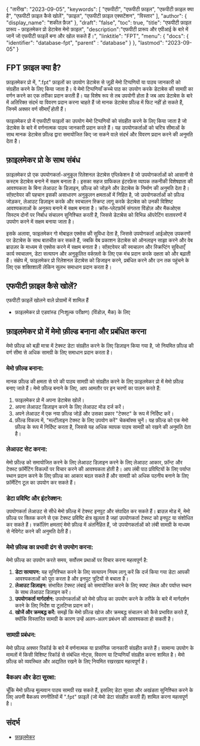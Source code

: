 {
"तारीख": "2023-09-05",
  "keywords": [
"एफपीटी",
"एफपीटी फ़ाइल",
"एफपीटी फ़ाइल क्या है",
"एफपीटी फ़ाइल कैसे खोलें",
"फ़ाइल",
"एफपीटी फ़ाइल एक्सटेंशन",
"विस्तार"
],
  "author": {
"display_name": "शकील फ़ैज़"
},
"draft": "false",
"toc": true,
"title": "एफपीटी फ़ाइल प्रारूप - फ़ाइलमेकर प्रो डेटाबेस मेमो फ़ाइल",
  "description":"एफपीटी प्रारूप और एपीआई के बारे में जानें जो एफपीटी फाइलें बना और खोल सकते हैं।",
"linktitle": "FPT",
  "menu": {
    "docs": {
      "identifier": "database-fpt",
"parent" : "database"
}
},
"lastmod": "2023-09-05"
}

## FPT फ़ाइल क्या है?

फ़ाइलमेकर प्रो में, ".fpt" फ़ाइलों का उपयोग डेटाबेस से जुड़ी मेमो टिप्पणियों या पाठ्य जानकारी को संग्रहीत करने के लिए किया जाता है। ये मेमो टिप्पणियाँ कच्चे पाठ का उपयोग करके डेटाबेस की सामग्री का वर्णन करने का एक तरीका प्रदान करती हैं। यह विशेष रूप से तब उपयोगी होता है जब आप डेटाबेस के बारे में अतिरिक्त संदर्भ या विवरण प्रदान करना चाहते हैं जो मानक डेटाबेस फ़ील्ड में फिट नहीं हो सकते हैं, जिनमें अक्सर वर्ण सीमाएँ होती हैं।

फाइलमेकर प्रो में एफपीटी फाइलों का उपयोग मेमो टिप्पणियों को संग्रहीत करने के लिए किया जाता है जो डेटाबेस के बारे में वर्णनात्मक पाठ्य जानकारी प्रदान करते हैं। यह उपयोगकर्ताओं को चरित्र सीमाओं के साथ मानक डेटाबेस फ़ील्ड द्वारा समायोजित किए जा सकने वाले संदर्भ और विवरण प्रदान करने की अनुमति देता है।

## फ़ाइलमेकर प्रो के साथ संबंध

फ़ाइलमेकर प्रो एक उपयोगकर्ता-अनुकूल रिलेशनल डेटाबेस एप्लिकेशन है जो उपयोगकर्ताओं को आसानी से कस्टम डेटाबेस बनाने में सक्षम बनाता है। इसका सहज ग्राफिकल इंटरफ़ेस व्यापक तकनीकी विशेषज्ञता की आवश्यकता के बिना लेआउट के डिज़ाइन, फ़ील्ड को जोड़ने और डेटाबेस के निर्माण की अनुमति देता है। सॉफ़्टवेयर की पहचान इसकी असाधारण अनुकूलन क्षमताओं में निहित है, जो उपयोगकर्ताओं को फ़ील्ड जोड़कर, लेआउट डिज़ाइन करके और स्वचालन स्क्रिप्ट लागू करके डेटाबेस को उनकी विशिष्ट आवश्यकताओं के अनुरूप बनाने में सक्षम बनाता है। क्रॉस-प्लेटफ़ॉर्म संगतता विंडोज़ और मैकओएस सिस्टम दोनों पर निर्बाध संचालन सुनिश्चित करती है, जिससे डेटाबेस को विभिन्न ऑपरेटिंग वातावरणों में उपयोग करने में सक्षम बनाया जाता है।

इसके अलावा, फाइलमेकर गो मोबाइल एक्सेस की सुविधा देता है, जिससे उपयोगकर्ता आईओएस उपकरणों पर डेटाबेस के साथ बातचीत कर सकते हैं, जबकि वेब प्रकाशन डेटाबेस को ऑनलाइन साझा करने और वेब ब्राउज़र के माध्यम से एक्सेस करने में सक्षम बनाता है। सॉफ़्टवेयर की स्वचालन और स्क्रिप्टिंग सुविधाएँ कार्य स्वचालन, डेटा सत्यापन और अनुकूलित वर्कफ़्लो के लिए एक मंच प्रदान करके दक्षता को और बढ़ाती हैं। संक्षेप में, फाइलमेकर प्रो रिलेशनल डेटाबेस को डिजाइन करने, प्रबंधित करने और उन तक पहुंचने के लिए एक शक्तिशाली लेकिन सुलभ समाधान प्रदान करता है।

## एफपीटी फ़ाइल कैसे खोलें?

एफपीटी फ़ाइलें खोलने वाले प्रोग्रामों में शामिल हैं

- फ़ाइलमेकर प्रो एडवांस्ड (निःशुल्क परीक्षण) (विंडोज़, मैक) के लिए

## फ़ाइलमेकर प्रो में मेमो फ़ील्ड बनाना और प्रबंधित करना

मेमो फ़ील्ड को बड़ी मात्रा में टेक्स्ट डेटा संग्रहीत करने के लिए डिज़ाइन किया गया है, जो नियमित फ़ील्ड की वर्ण सीमा से अधिक सामग्री के लिए समाधान प्रदान करता है।

### मेमो फ़ील्ड बनाना:

मानक फ़ील्ड की क्षमता से परे की पाठ्य सामग्री को संग्रहीत करने के लिए फ़ाइलमेकर प्रो में मेमो फ़ील्ड बनाए जाते हैं। मेमो फ़ील्ड बनाने के लिए, आप आमतौर पर इन चरणों का पालन करते हैं:

1. फाइलमेकर प्रो में अपना डेटाबेस खोलें।
2. अपना लेआउट डिज़ाइन करने के लिए लेआउट मोड दर्ज करें।
3. अपने लेआउट में एक नया फ़ील्ड जोड़ें और उसका प्रकार "टेक्स्ट" के रूप में निर्दिष्ट करें।
4. फ़ील्ड विकल्प में, "मल्टीलाइन टेक्स्ट के लिए उपयोग करें" चेकबॉक्स चुनें। यह फ़ील्ड को एक मेमो फ़ील्ड के रूप में निर्दिष्ट करता है, जिससे यह अधिक व्यापक पाठ्य सामग्री को रखने की अनुमति देता है।

### लेआउट सेट करना:

मेमो फ़ील्ड को समायोजित करने के लिए लेआउट डिज़ाइन करने के लिए लेआउट आकार, फ़ॉन्ट और टेक्स्ट फ़ॉर्मेटिंग विकल्पों पर विचार करने की आवश्यकता होती है। आप लंबी पाठ प्रविष्टियों के लिए पर्याप्त स्थान प्रदान करने के लिए फ़ील्ड का आकार बदल सकते हैं और सामग्री को अधिक पठनीय बनाने के लिए फ़ॉर्मेटिंग टूल का उपयोग कर सकते हैं।

### डेटा प्रविष्टि और इंटरेक्शन:

उपयोगकर्ता लेआउट से सीधे मेमो फ़ील्ड में टेक्स्ट इनपुट और संपादित कर सकते हैं। ब्राउज़ मोड में, मेमो फ़ील्ड पर क्लिक करने से एक टेक्स्ट प्रविष्टि क्षेत्र खुलता है जहां उपयोगकर्ता टेक्स्ट को इनपुट या संशोधित कर सकते हैं। स्क्रॉलिंग क्षमताएं मेमो फ़ील्ड में अंतर्निहित हैं, जो उपयोगकर्ताओं को लंबी सामग्री के माध्यम से नेविगेट करने की अनुमति देती हैं।

### मेमो फ़ील्ड का प्रभावी ढंग से उपयोग करना:

मेमो फ़ील्ड का उपयोग करते समय, सर्वोत्तम प्रथाओं पर विचार करना महत्वपूर्ण है:

1. **डेटा सत्यापन:** यह सुनिश्चित करने के लिए सत्यापन नियम लागू करें कि दर्ज किया गया डेटा आपकी आवश्यकताओं को पूरा करता है और इनपुट त्रुटियों से बचाता है।
2. **लेआउट डिज़ाइन:** संभावित टेक्स्ट लंबाई को समायोजित करने के लिए स्पष्ट लेबल और पर्याप्त स्थान के साथ लेआउट डिज़ाइन करें।
3. **उपयोगकर्ता मार्गदर्शन:** उपयोगकर्ताओं को मेमो फ़ील्ड का उपयोग करने के तरीके के बारे में मार्गदर्शन करने के लिए निर्देश या टूलटिप्स प्रदान करें।
4. **खोजें और क्रमबद्ध करें:** समझें कि मेमो फ़ील्ड खोज और क्रमबद्ध संचालन को कैसे प्रभावित करते हैं, क्योंकि विस्तारित सामग्री के कारण उन्हें अलग-अलग प्रबंधन की आवश्यकता हो सकती है।

### सामग्री प्रबंधन:

मेमो फ़ील्ड अक्सर रिकॉर्ड के बारे में वर्णनात्मक या प्रासंगिक जानकारी संग्रहीत करते हैं। सामान्य उपयोग के मामलों में किसी विशिष्ट रिकॉर्ड से संबंधित नोट्स, विवरण या टिप्पणियाँ संग्रहीत करना शामिल है। मेमो फ़ील्ड को व्यवस्थित और अद्यतित रखने के लिए नियमित रखरखाव महत्वपूर्ण है।

### बैकअप और डेटा सुरक्षा:

चूँकि मेमो फ़ील्ड मूल्यवान पाठ्य सामग्री रख सकते हैं, इसलिए डेटा सुरक्षा और अखंडता सुनिश्चित करने के लिए अपनी बैकअप रणनीतियों में ".fpt" फ़ाइलें (जो मेमो डेटा संग्रहीत करती हैं) शामिल करना महत्वपूर्ण है।

## संदर्भ
* [फ़ाइलमेकर](https://en.wikipedia.org/wiki/FileMaker)

